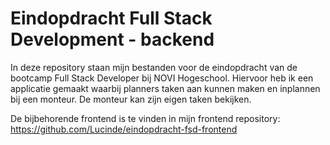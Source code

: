 # Eindopdracht Full Stack Development - backend

In deze repository staan mijn bestanden voor de eindopdracht van de bootcamp Full Stack Developer bij NOVI Hogeschool. Hiervoor heb ik een applicatie gemaakt waarbij planners taken aan kunnen maken en inplannen bij een monteur. De monteur kan zijn eigen taken bekijken.

De bijbehorende frontend is te vinden in mijn frontend repository: https://github.com/Lucinde/eindopdracht-fsd-frontend
